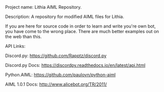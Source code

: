 Project name: Lithia AIML Repository.

Description: A repository for modified AIML files for Lithia.

If you are here for source code in order to learn and write you're own bot, you have come to the wrong place.
There are much better examples out on the web than this.


API Links:

Discord.py: https://github.com/Rapptz/discord.py 

Discord.py Docs: https://discordpy.readthedocs.io/en/latest/api.html

Python.AIML: https://github.com/paulovn/python-aiml

AIML 1.0.1 Docs: http://www.alicebot.org/TR/2011/
